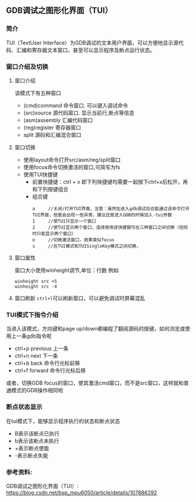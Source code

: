 ## GDB调试之图形化界面（TUI）


### 简介
TUI（TextUser Interface）为GDB调试的文本用户界面，可以方便地显示源代码、汇编和寄存器文本窗口，甚至可以显示程序及断点运行状态。


### 窗口介绍及切换

1. 窗口介绍

    该模式下有五种窗口

    - (cmd)command 命令窗口. 可以键入调试命令
    - (src)source 源代码窗口. 显示当前行,断点等信息
    - (asm)assembly 汇编代码窗口
    - (reg)register 寄存器窗口
    - split 源码和汇编混合窗口

2. 窗口切换

    - 使用layout命令打开src/asm/reg/split窗口
    - 使用focus命令切换激活的窗口,可简写为fs
    - 使用TUI快捷键
        + 前置快捷键：ctrl + x 即下列快捷键均需要一起按下ctrl+x后松开，再和下列按键组合
        + 组合键
            ```
            a     //关闭/打开TUI界面，注意：虽然在进入gdb调试后也能通过该命令打开TUI界面，但是会出现一些异常，建议还是进入GDB的时候加入-tui参数
            1     //使TUI只显示一个窗口
            2     //使TUI显示两个窗口，连续使用该快捷键可在三种窗口之间切换（但同时只能显示两个窗口）
            o     //切换激活窗口，效果类似focus
            s     //在TUI模式和TUISingleKey模式之间切换，
            ```

3. 窗口属性

    窗口大小使用winheight调节,单位：行数
    例如
    ```
    winheight src +5
    winheight src -4
    ```

4. 窗口刷新
    `ctrl+l`可以刷新窗口，可以避免调试时屏幕混乱


### TUI模式下指令介绍

当进入该模式，方向键和page up/down都编程了翻阅源码的按键，如何浏览或使用上一条gdb指令呢

- ctrl+p previous 上一条
- ctrl+n next 下一条
- ctrl+b back 命令行光标前移
- ctrl+f forward 命令行光标后移

或者，切换GDB focus的窗口，使其激活cmd窗口，而不是src窗口，这样就和普通模式的GDB操作相同啦


### 断点状态显示

在tui模式下，能够显示程序执行的状态和断点状态

- B表示该断点已执行
- b表示该断点未执行
- +表示断点使能
- -表示断点失能


### 参考资料:

GDB调试之图形化界面（TUI）: <https://blog.csdn.net/bsp_mpu6050/article/details/107886292>
